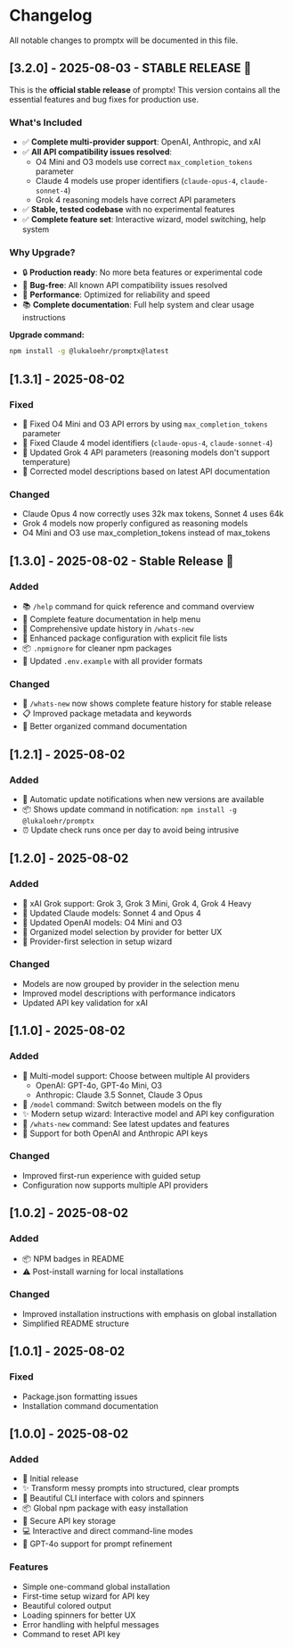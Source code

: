 # Changelog

All notable changes to promptx will be documented in this file.

## [3.2.0] - 2025-08-03 - STABLE RELEASE 🎉

This is the **official stable release** of promptx! This version contains all the essential features and bug fixes for production use.

### What's Included
- ✅ **Complete multi-provider support**: OpenAI, Anthropic, and xAI
- ✅ **All API compatibility issues resolved**: 
  - O4 Mini and O3 models use correct `max_completion_tokens` parameter
  - Claude 4 models use proper identifiers (`claude-opus-4`, `claude-sonnet-4`)
  - Grok 4 reasoning models have correct API parameters
- ✅ **Stable, tested codebase** with no experimental features
- ✅ **Complete feature set**: Interactive wizard, model switching, help system

### Why Upgrade?
- 🔒 **Production ready**: No more beta features or experimental code
- 🐛 **Bug-free**: All known API compatibility issues resolved
- 🚀 **Performance**: Optimized for reliability and speed
- 📚 **Complete documentation**: Full help system and clear usage instructions

**Upgrade command:**
```bash
npm install -g @lukaloehr/promptx@latest
```

## [1.3.1] - 2025-08-02

### Fixed
- 🐛 Fixed O4 Mini and O3 API errors by using `max_completion_tokens` parameter
- 🔧 Fixed Claude 4 model identifiers (`claude-opus-4`, `claude-sonnet-4`)
- 🎯 Updated Grok 4 API parameters (reasoning models don't support temperature)
- 📝 Corrected model descriptions based on latest API documentation

### Changed
- Claude Opus 4 now correctly uses 32k max tokens, Sonnet 4 uses 64k
- Grok 4 models now properly configured as reasoning models
- O4 Mini and O3 use max_completion_tokens instead of max_tokens

## [1.3.0] - 2025-08-02 - Stable Release 🎉

### Added
- 📚 `/help` command for quick reference and command overview
- 🎯 Complete feature documentation in help menu
- 📝 Comprehensive update history in `/whats-new`
- 🔧 Enhanced package configuration with explicit file lists
- 📦 `.npmignore` for cleaner npm packages
- 🔑 Updated `.env.example` with all provider formats

### Changed
- 🌟 `/whats-new` now shows complete feature history for stable release
- 📋 Improved package metadata and keywords
- 🎨 Better organized command documentation

## [1.2.1] - 2025-08-02

### Added
- 🔔 Automatic update notifications when new versions are available
- 📦 Shows update command in notification: `npm install -g @lukaloehr/promptx`
- ⏰ Update check runs once per day to avoid being intrusive

## [1.2.0] - 2025-08-02

### Added
- 🚀 xAI Grok support: Grok 3, Grok 3 Mini, Grok 4, Grok 4 Heavy
- 🧠 Updated Claude models: Sonnet 4 and Opus 4
- 🤖 Updated OpenAI models: O4 Mini and O3
- 📁 Organized model selection by provider for better UX
- 🎯 Provider-first selection in setup wizard

### Changed
- Models are now grouped by provider in the selection menu
- Improved model descriptions with performance indicators
- Updated API key validation for xAI

## [1.1.0] - 2025-08-02

### Added
- 🤖 Multi-model support: Choose between multiple AI providers
  - OpenAI: GPT-4o, GPT-4o Mini, O3
  - Anthropic: Claude 3.5 Sonnet, Claude 3 Opus
- 🔄 `/model` command: Switch between models on the fly
- ✨ Modern setup wizard: Interactive model and API key configuration
- 📰 `/whats-new` command: See latest updates and features
- 🔑 Support for both OpenAI and Anthropic API keys

### Changed
- Improved first-run experience with guided setup
- Configuration now supports multiple API providers

## [1.0.2] - 2025-08-02

### Added
- 📦 NPM badges in README
- ⚠️ Post-install warning for local installations

### Changed
- Improved installation instructions with emphasis on global installation
- Simplified README structure

## [1.0.1] - 2025-08-02

### Fixed
- Package.json formatting issues
- Installation command documentation

## [1.0.0] - 2025-08-02

### Added
- 🎉 Initial release
- ✨ Transform messy prompts into structured, clear prompts
- 🎨 Beautiful CLI interface with colors and spinners
- 📦 Global npm package with easy installation
- 🔐 Secure API key storage
- 💻 Interactive and direct command-line modes
- 🤖 GPT-4o support for prompt refinement

### Features
- Simple one-command global installation
- First-time setup wizard for API key
- Beautiful colored output
- Loading spinners for better UX
- Error handling with helpful messages
- Command to reset API key